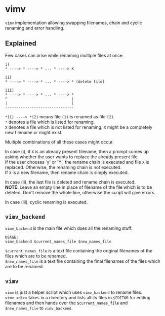 # vimv
`vimv` implementation allowing swapping filenames, chain and cyclic renaming and error handling.

## Explained
Few cases can arise while renaming multiple files at once:
```
i)
* ----> * ----> * ... * ----> X

ii)
* ----> * ----> * ... * ----> * (delete file)

iii)
* ----> * ----> * ... * ----> *
^                             |
|                             |
-------------------------------
```
`*(1) ----> *(2)` means file `(1)` is renamed as file `(2)`.  
`*` denotes a file which is listed for renaming.  
`X` denotes a file which is not listed for renaming. `X` might be a completely new filename or might exist.  

Multiple combinations of all these cases might occur.  

In case (i), if `X` is an already present filename, then a prompt comes up asking whether the user wants to replace the already present file.  
If the user chooses 'y' or 'Y', the rename chain is executed and file `X` is replaced. Otherwise, the renaming chain is not executed.  
If `X` is a new filename, then rename chain is simply executed.

In case (ii), the last file is deleted and rename chain is executed.  
**NOTE**: Leave an empty line in place of filename of the file which is to be deleted. Don't remove the whole line, otherwise the script will give errors.  

In case (iii), cyclic renaming is executed.

## `vimv_backend`
`vimv_backend` is the main file which does all the renaming stuff.  
```
USAGE:
vimv_backend $current_names_file $new_names_file
```
`$current_names_file` is a text file containing the original filenames of the files which are to be renamed.  
`$new_names_file` is a text file containing the final filenames of the files which are to be renamed.  

## `vimv`
`vimv` is just a helper script which uses `vimv_backend` to rename files.  
`vimv <dir>` takes in a directory and lists all its files in `$EDITOR` for editing filenames and then hands over the `$current_names_file` and `$new_names_file` to `vimv_backend`.  
